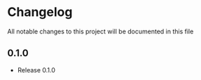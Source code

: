 # Changelog

All notable changes to this project will be documented in this file

## 0.1.0

- Release 0.1.0